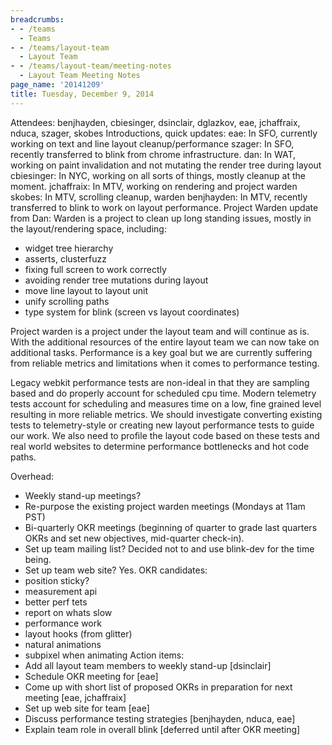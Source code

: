 ```yaml
---
breadcrumbs:
- - /teams
  - Teams
- - /teams/layout-team
  - Layout Team
- - /teams/layout-team/meeting-notes
  - Layout Team Meeting Notes
page_name: '20141209'
title: Tuesday, December 9, 2014
---
```


Attendees: benjhayden, cbiesinger, dsinclair, dglazkov, eae, jchaffraix, nduca,
szager, skobes
Introductions, quick updates:
eae: In SFO, currently working on text and line layout cleanup/performance
szager: In SFO, recently transferred to blink from chrome infrastructure.
dan: In WAT, working on paint invalidation and not mutating the render tree
during layout
cbiesinger: In NYC, working on all sorts of things, mostly cleanup at the
moment.
jchaffraix: In MTV, working on rendering and project warden
skobes: In MTV, scrolling cleanup, warden
benjhayden: In MTV, recently transferred to blink to work on layout performance.
Project Warden update from Dan:
Warden is a project to clean up long standing issues, mostly in the
layout/rendering space, including:
- widget tree hierarchy
- asserts, clusterfuzz
- fixing full screen to work correctly
- avoiding render tree mutations during layout
- move line layout to layout unit
- unify scrolling paths
- type system for blink (screen vs layout coordinates)

Project warden is a project under the layout team and will continue as is. With
the additional resources of the entire layout team we can now take on additional
tasks. Performance is a key goal but we are currently suffering from reliable
metrics and limitations when it comes to performance testing.

Legacy webkit performance tests are non-ideal in that they are sampling based
and do properly account for scheduled cpu time. Modern telemetry tests account
for scheduling and measures time on a low, fine grained level resulting in more
reliable metrics. We should investigate converting existing tests to
telemetry-style or creating new layout performance tests to guide our work. We
also need to profile the layout code based on these tests and real world
websites to determine performance bottlenecks and hot code paths.

Overhead:
- Weekly stand-up meetings?
- Re-purpose the existing project warden meetings (Mondays at 11am PST)
- Bi-quarterly OKR meetings (beginning of quarter to grade last quarters OKRs
and set new objectives, mid-quarter check-in).
- Set up team mailing list? Decided not to and use blink-dev for the time being.
- Set up team web site? Yes.
OKR candidates:
- position sticky?
- measurement api
- better perf tets
- report on whats slow
- performance work
- layout hooks (from glitter)
- natural animations
- subpixel when animating
Action items:
- Add all layout team members to weekly stand-up \[dsinclair\]
- Schedule OKR meeting for \[eae\]
- Come up with short list of proposed OKRs in preparation for next meeting
\[eae, jchaffraix\]
- Set up web site for team \[eae\]
- Discuss performance testing strategies \[benjhayden, nduca, eae\]
- Explain team role in overall blink \[deferred until after OKR meeting\]